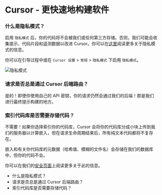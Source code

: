 # Cursor - 更快速地构建软件

### 什么是隐私模式？

启用 `隐私模式` 后，你的代码将不会被我们或任何第三方存储。否则，我们可能会收集提示、代码片段和遥测数据以改进 Cursor。你可以在[这里](https://docs.cursor.com/privacy/privacy)阅读更多关于隐私模式的信息。

你可以在引导过程中或在 `Cursor 设置` > `常规` > `隐私模式` 下启用 `隐私模式`。

![隐私模式](https://mintlify.s3-us-west-1.amazonaws.com/cursor/images/get-started/privacy-mode.png)

### 请求是否总是通过 Cursor 后端路由？

是的！即使你使用自己的 API 密钥，你的请求仍然会通过我们的后端！那是我们进行最终提示构建的地方。

### 索引代码库是否需要存储代码？

不需要！如果你选择索引你的代码库，Cursor 会将你的代码库分成小块上传到我们的服务器以计算嵌入，但在请求生命周期结束后，所有纯文本代码都将不复存在。

嵌入和有关你代码库的元数据（哈希值、模糊的文件名）会存储在我们的数据库中，但你的代码不会。

你可以在我们的[安全页面](https://docs.cursor.com/privacy/privacy)上阅读更多关于此的信息。

- 什么是隐私模式？
- 请求是否总是通过 Cursor 后端路由？
- 索引代码库是否需要存储代码？
